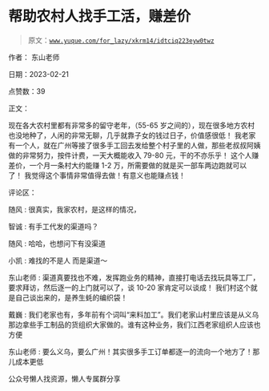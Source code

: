 # 帮助农村人找手工活，赚差价

> 原文：[`www.yuque.com/for_lazy/xkrm14/idtciq223eyw0twz`](https://www.yuque.com/for_lazy/xkrm14/idtciq223eyw0twz)



作者： 东山老师



日期：2023-02-21



点赞数：39

<ne-card data-card-name="hr" data-card-type="block" id="G2xR8" data-event-boundary="card">

正文：



现在各大农村里都有非常多的留守老年，（55-65 岁之间的），现在很多地方农村也没地种了，人闲的非常无聊，几乎就靠子女的钱过日子，价值感很低！ 我老家有一个人，就在广州等接了很多手工回去发给整个村子里的人做，那些老叔叔阿姨做的非常努力，按件计费，一天大概能收入 79-80 元，干的不亦乐乎！ 这个人赚差价，一个月一条村大约能赚 1-2 万，所需要做的就是买一部车两边跑就可以了！ 我觉得这个事情非常值得去做！有意义也能赚点钱！

<ne-card data-card-name="hr" data-card-type="block" id="OBp82" data-event-boundary="card">

评论区：



随风 : 很真实，我家农村，是这样的情况，



智诚 : 有手工代发的渠道吗？



随风 : 哈哈，也想问下有没渠道



小凯 : 难找的不是人 而是渠道～



东山老师 : 渠道真要找也不难，发挥跑业务的精神，直接打电话去找玩具等工厂，要求拜访，然后逐一的上门就可以了，谈 10-20 家肯定可以谈成！ 我们村这个就是自己谈出来的，是养生蚝的编织袋！



戴巍 : 我们老家也有，多年前有个词叫“来料加工”。我们老家山村里应该是从义乌那边拿些手工制品的货组织大家做的。谁有这种业务，我们江西老家组织人应该也方便



东山老师 : 要么义乌，要么广州！其实很多手工订单都逐一的流向一个地方了！那儿成本更低

<ne-card data-card-name="hr" data-card-type="block" id="lKqVO" data-event-boundary="card">

公众号懒人找资源，懒人专属群分享

</ne-card></ne-card></ne-card>